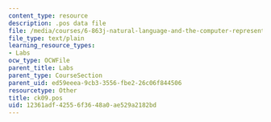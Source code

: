```yaml
---
content_type: resource
description: .pos data file
file: /media/courses/6-863j-natural-language-and-the-computer-representation-of-knowledge-spring-2003/12361adf42556f3648a0ae529a2182bd_ck09.pos
file_type: text/plain
learning_resource_types:
- Labs
ocw_type: OCWFile
parent_title: Labs
parent_type: CourseSection
parent_uid: ed59eeea-9cb3-3556-fbe2-26c06f844506
resourcetype: Other
title: ck09.pos
uid: 12361adf-4255-6f36-48a0-ae529a2182bd
---
```

